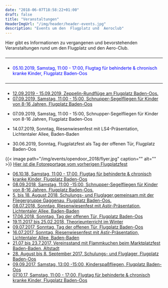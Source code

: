 ```yaml
---
date: "2018-06-07T18:58:22+01:00"
draft: false
title: "Veranstaltungen"
HeaderImgUrl: "/img/header/header-events.jpg"
description: "Events um den  Flugplatz und  Aeroclub"
---
```

Hier gibt es Informationen zu vergangenen und bevorstehenden Veranstaltungen rund um den Flugplatz und den Aero-Club.  
### 
-------
### 
* <p style="color:#0000ff">05.10.2019, Samstag, 11:00 - 17:00, Flugtag für behinderte & chronisch kranke Kinder, Flugplatz Baden-Oos</p>
### 
-------
### 
* <a href = "https://bnn.de/lokales/baden-baden/grosse-buehne-fuer-die-riesenzigarre-auf-rundflug-mit-dem-zeppelin">12.09.2019 - 15.09.2019, Zeppelin-Rundflüge am Flugplatz Baden-Oos.</a> 
* <a href = "/presseberichte/bt_2019_09_10">07.09.2019, Samstag, 11:00 - 15:00, Schnupper-Segelfliegen für Kinder von 8-16 Jahren, Flugplatz Baden-Oos</a> 
* <p>07.09.2019, Samstag, 11:00 - 15:00, Schnupper-Segelfliegen für Kinder von 8-16 Jahren, Flugplatz Baden-Oos</p>
* <p>14.07.2019, Sonntag, Riesenwiesenfest mit LS4-Präsentation, Lichtentaler Allee, Baden-Baden</p>
* <p>30.06.2019, Sonntag, Flugplatzfest als Tag der offenen Tür, Flugplatz Baden-Oos</p>
{{< image path="/img/events/opendoor_2018/flyer.jpg" caption="" alt="" >}}
<a  href = "/3-flugplatzfest" >Hier ist die Fotoreportage vom vorherigen Flugplatzfest</a>
* <a href = "/flugtag-fuer-die-lebenshilfe">06.10.18, Samstag, 11:00 - 17:00, Flugtag für behinderte & chronisch kranke Kinder, Flugplatz Baden-Oos</a> 
* <a href = "/kinderspassfliegen-2">08.09.2018, Samstag, 11:00 -15:00, Schnupper-Segelfliegen für Kinder von 8-16 Jahren, Flugplatz Baden-Oos.</a>
* <a href = "/fluglager">5. bis 18. August 2018, Schulungs- und Fluglager,gemeinsam mit der Fliegergruppe Gaggenau, Flugplatz Baden-Oos.</a>
* <a href = "/riesenwiesenfest">08.07.2018, Sonntag, Riesenwiesenfest mit Astir-Präsentation, Lichtentaler Allee, Baden-Baden</a>
* <a href = "/2-flugplatzfest">17.06.2018, Sonntag, Tag der offenen Tür, Flugplatz Baden-Oos</a>
* <a href = "/ausbildung#ausbildungsablauf">19.11.2017 bis 25.02.2018, Theorieunterricht im Winter</a>
* <a href = "/flugplatzfest">09.07.2017, Sonntag, Tag der offenen Tür, Flugplatz Baden-Oos</a>
* <a href = "/riesenwiesenfest">16.07.2017, Sonntag, Riesenwiesenfest mit Astir-Präsentation, Lichtentaler Allee, Baden-Baden</a>
* <a href = "/marktplatzfest"> 21.07 bis 23.7.2017, Vereinsstand mit Flammkuchen beim Marktplatzfest Baden-Baden, Altstadt</a>
* <a href = "">28. August bis 8. September 2017,  Schulungs- und Fluglager, Flugplatz Baden-Oos</a>
* <a href = "/kinderspassfliegen">09.09.2017, Samstag, 13:00 -15:00, Kinderspaßfliegen, Flugplatz Baden-Oos</a>
* <a href = "/flugtag-fuer-die-lebenshilfe">07.10.17, Samstag, 11:00 - 17:00, Flugtag für behinderte & chronisch kranke Kinder, Flugplatz Baden-Oos</a>

